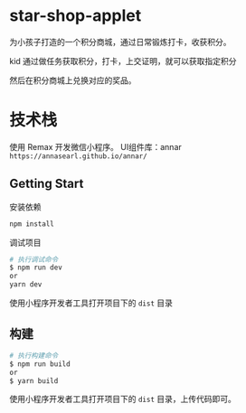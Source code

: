 # star-shop-applet

为小孩子打造的一个积分商城，通过日常锻炼打卡，收获积分。

kid 通过做任务获取积分，打卡，上交证明，就可以获取指定积分

然后在积分商城上兑换对应的奖品。


# 技术栈

使用 Remax 开发微信小程序。
UI组件库：annar `https://annasearl.github.io/annar/`

## Getting Start

安装依赖

```bash
npm install
```

调试项目

```bash
# 执行调试命令
$ npm run dev
or
yarn dev
```

使用小程序开发者工具打开项目下的 `dist` 目录

## 构建

```bash
# 执行构建命令
$ npm run build
or
$ yarn build
```

使用小程序开发者工具打开项目下的 `dist` 目录，上传代码即可。
